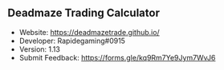 ## Deadmaze Trading Calculator

- Website: https://deadmazetrade.github.io/
- Developer: Rapidegaming#0915
- Version: 1.13
- Submit Feedback: https://forms.gle/kq9Rm7Ye9Jym7WvJ6
